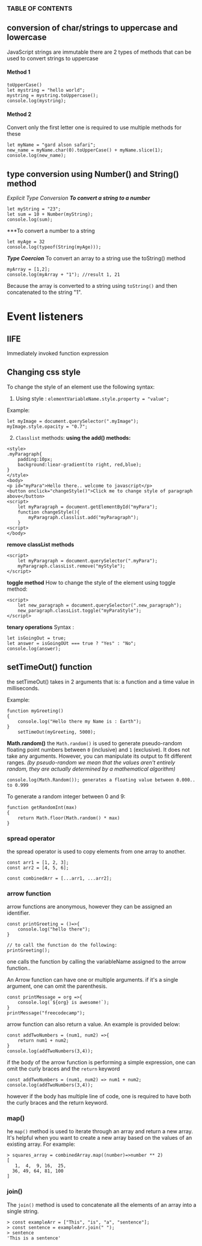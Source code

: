 ### TABLE OF CONTENTS

## conversion of char/strings to uppercase and lowercase
JavaScript strings are immutable there are 2 types of methods that can be used to convert strings to uppercase
#### Method 1 
```
toUpperCase()
let mystring = "hello world";
mystring = mystring.toUppercase();
console.log(mystring);
```
#### Method 2
Convert only the first letter one is required to use multiple methods for these
```
let myName = "gard alson safari";
new_name = myName.char(0).toUpperCase() + myName.slice(1);
console.log(new_name);
```

## type conversion using Number() and String() method
*Explicit Type Conversion*
***To convert a string to a number***
```
let myString = "23";
let sum = 10 + Number(myString);
console.log(sum);
```
***To convert a number to a string
```
let myAge = 32
console.log(typeof(String(myAge)));
```

***Type Coercion***
To convert an array to a string use the toString() method
```
myArray = [1,2];
console.log(myArray + "1"); //result 1, 21

```
Because the array is converted to a string using ``toString()`` and then concatenated to the string "1".


# Event listeners



## IIFE
Immediately invoked function expression 

## Changing css style  
To change the style of an element use the following syntax:
1. Using style :
``elementVariableName.style.property = "value";``

Example:
```
let myImage = document.querySelector(".myImage");
myImage.style.opacity = "0.7";
```

2. ``Classlist`` methods:
**using the add() methods:** 
```
<style>
.myParagraph{
	padding:10px;
	background:liear-gradient(to right, red,blue);
}
</style>
<body>
<p id="myPara">Hello there.. welcome to javascript</p>
<button onclick="changeStyle()">Click me to change style of paragraph above</button>
<script>
	let myParagraph = document.getElementById("myPara");
	function changeStyle(){
		myParagraph.classlist.add("myParagraph");
	}
<script>
</body>
```

**remove classList methods**
```
<script>
	let myParagraph = document.querySelector(".myPara");
	myParagraph.classList.remove("myStyle");
</script>
```

**toggle method**
How to change the style of the element using  toggle method:
```
<script>
	let new_paragraph = document.querySelector(".new_paragraph");
	new_paragraph.classList.toggle("myParaStyle");
</script>
```

**tenary operations**
Syntax :
```
let isGoingOut = true;
let answer = isGoingOUt === true ? "Yes" : "No";
console.log(answer);
```



## setTimeOut() function

the setTimeOut() takes in 2 arguments that is: a function and a time value in milliseconds.

Example:

```
function myGreeting()
{
	console.log("Hello there my Name is : Earth");
}
	setTimeOut(myGreeting, 5000);

```

**Math.random()**
the ``Math.random()`` is used to generate pseudo-random floating point numbers between `0` (inclusive) and `1` (exclusive). It does not take any arguments. However, you can manipulate its output to fit different ranges. *(by pseudo-random we mean that the values aren't entirely random, they are actually determined by a mathematical algorithm)*

```
console.log(Math.Random()); generates a floating value between 0.000.. to 0.999
```

To generate a random integer between 0 and 9:
```
function getRandomInt(max)
{
	return Math.floor(Math.random() * max)
}
```


### **spread operator**
the spread operator is used to copy elements from one array to another. 
``` 
const arr1 = [1, 2, 3];
const arr2 = [4, 5, 6];

const combinedArr = [...arr1, ...arr2];
```

### **arrow function**
arrow functions are anonymous, however they can be assigned an identifier.
```
const printGreeting = ()=>{
	console.log("hello there");
}

// to call the function do the following:
printGreeting();
```
one calls the function by calling the variableName assigned to the arrow function..

An Arrow function can have one or multiple arguments.
if it's a single argument, one can omit the parenthesis.
```
const printMessage = org =>{
	console.log(`${org} is awesome!`);
}
printMessage("freecodecamp");
```

arrow function can also return a value. An example is provided below:
```
const addTwoNumbers = (num1, num2) =>{
	return num1 + num2;
}
console.log(addTwoNumbers(3,4));
```

if the body of the arrow function is performing a simple expression, one can omit the curly braces and the ``return`` keyword
```
const addTwoNumbers = (num1, num2) => num1 + num2;
console.log(addTwoNumbers(3,4));
```

however if the body has multiple line of code, one is required to have both the curly braces and the return keyword.

### **map()**
he `map()` method is used to iterate through an array and return a new array. It's helpful when you want to create a new array based on the values of an existing array. 
For example:
```
> squares_array = combinedArray.map((number)=>number ** 2)
[
   1,  4,  9, 16,  25,
  36, 49, 64, 81, 100
]
```

### **join()**
The `join()` method is used to concatenate all the elements of an array into a single string.
```
> const exampleArr = ["This", "is", "a", "sentence"];
> const sentence = exampleArr.join(" "); 
> sentence
'This is a sentence'
```